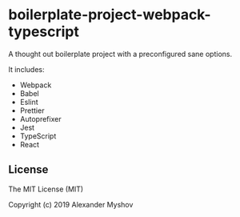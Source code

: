 # boilerplate-project-webpack-typescript

A thought out boilerplate project with a preconfigured sane options.

It includes:
* Webpack
* Babel
* Eslint
* Prettier
* Autoprefixer
* Jest
* TypeScript
* React

## License

The MIT License (MIT)

Copyright (c) 2019 Alexander Myshov
